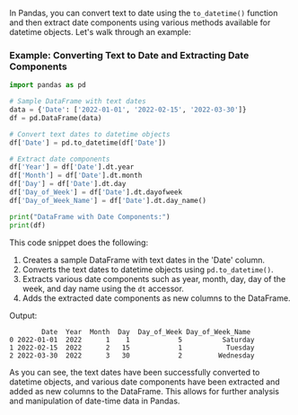 In Pandas, you can convert text to date using the `to_datetime()` function and then extract date components using various methods available for datetime objects. Let's walk through an example:

### Example: Converting Text to Date and Extracting Date Components

```python
import pandas as pd

# Sample DataFrame with text dates
data = {'Date': ['2022-01-01', '2022-02-15', '2022-03-30']}
df = pd.DataFrame(data)

# Convert text dates to datetime objects
df['Date'] = pd.to_datetime(df['Date'])

# Extract date components
df['Year'] = df['Date'].dt.year
df['Month'] = df['Date'].dt.month
df['Day'] = df['Date'].dt.day
df['Day_of_Week'] = df['Date'].dt.dayofweek
df['Day_of_Week_Name'] = df['Date'].dt.day_name()

print("DataFrame with Date Components:")
print(df)
```

This code snippet does the following:

1. Creates a sample DataFrame with text dates in the 'Date' column.
2. Converts the text dates to datetime objects using `pd.to_datetime()`.
3. Extracts various date components such as year, month, day, day of the week, and day name using the `dt` accessor.
4. Adds the extracted date components as new columns to the DataFrame.

Output:

```
        Date  Year  Month  Day  Day_of_Week Day_of_Week_Name
0 2022-01-01  2022      1    1            5          Saturday
1 2022-02-15  2022      2   15            1           Tuesday
2 2022-03-30  2022      3   30            2         Wednesday
```

As you can see, the text dates have been successfully converted to datetime objects, and various date components have been extracted and added as new columns to the DataFrame. This allows for further analysis and manipulation of date-time data in Pandas.
